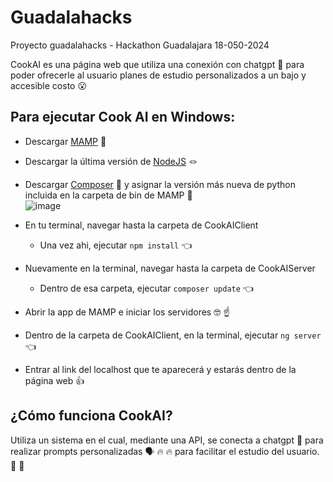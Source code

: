 # Guadalahacks
Proyecto guadalahacks - Hackathon Guadalajara 18-050-2024

CookAI es una página web que utiliza una conexión con chatgpt :robot: para poder ofrecerle al usuario planes de estudio personalizados a un bajo y accesible costo :open_mouth: 

## Para ejecutar Cook AI en Windows:
 - Descargar [MAMP](https://www.mamp.info/en/downloads/) :mechanical_arm:	
 - Descargar la última versión de [NodeJS](https://nodejs.org/en/download/prebuilt-installer) :knot:	
 - Descargar [Composer](https://getcomposer.org/download/) :bow:	y asignar la versión más nueva de python incluida en la carpeta de bin de MAMP :eyes:	
  ![image](https://github.com/nunocorverag/Guadalahacks/assets/146213118/cc55b17a-6ed1-488c-a9e8-1b6271093754)

 - En tu terminal, navegar hasta la carpeta de CookAIClient
      * Una vez ahi, ejecutar `npm install` :point_left:	
  - Nuevamente en la terminal, navegar hasta la carpeta de CookAIServer
      * Dentro de esa carpeta, ejecutar `composer update` :point_left:	
  - Abrir la app de MAMP e iniciar los servidores :nerd_face:	:point_up:	
  - Dentro de la carpeta de CookAIClient, en la terminal, ejecutar `ng server` :point_left:
  - Entrar al link del localhost que te aparecerá y estarás dentro de la página web :+1:


## ¿Cómo funciona CookAI?
  Utiliza un sistema en el cual, mediante una API, se conecta a chatgpt :robot: para realizar prompts personalizadas	:speaking_head:	:fire:	:fire:			para facilitar el estudio del usuario. :shushing_face:	:deaf_person:	
